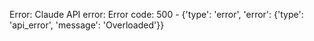 Error: Claude API error: Error code: 500 - {'type': 'error', 'error': {'type': 'api_error', 'message': 'Overloaded'}}